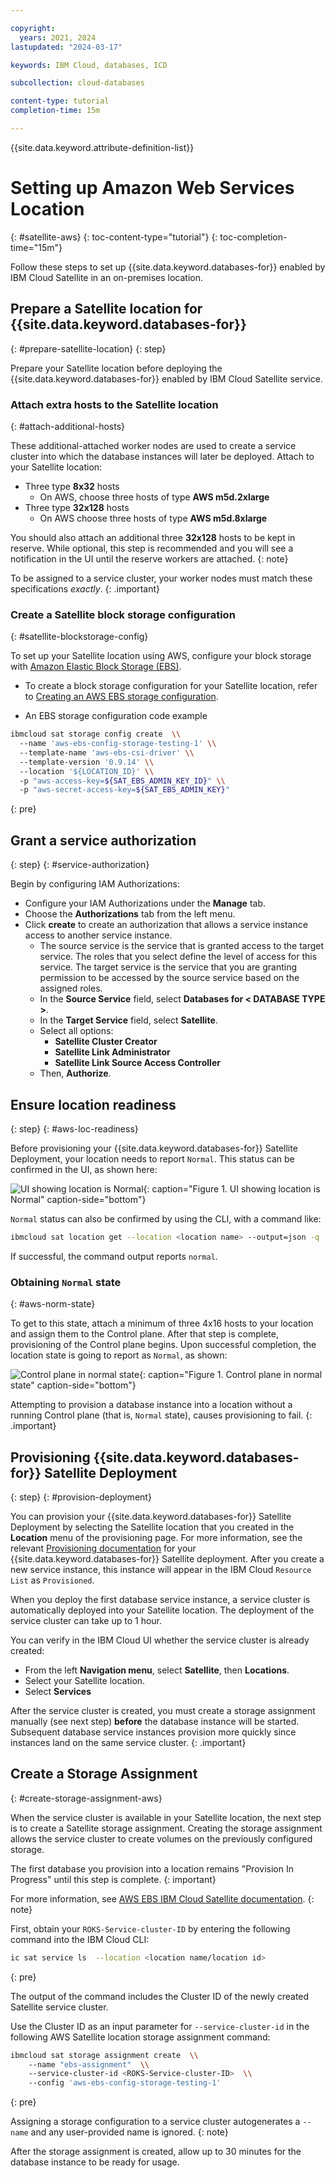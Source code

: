 ```yaml
---

copyright:
  years: 2021, 2024
lastupdated: "2024-03-17"

keywords: IBM Cloud, databases, ICD

subcollection: cloud-databases

content-type: tutorial
completion-time: 15m

---
```


{{site.data.keyword.attribute-definition-list}}	

# Setting up Amazon Web Services Location
{: #satellite-aws}
{: toc-content-type="tutorial"}
{: toc-completion-time="15m"}

Follow these steps to set up {{site.data.keyword.databases-for}} enabled by IBM Cloud Satellite in an on-premises location.

## Prepare a Satellite location for {{site.data.keyword.databases-for}}
{: #prepare-satellite-location}
{: step}

Prepare your Satellite location before deploying the {{site.data.keyword.databases-for}} enabled by IBM Cloud Satellite service.

### Attach extra hosts to the Satellite location
{: #attach-additional-hosts}

These additional-attached worker nodes are used to create a service cluster into which the database instances will later be deployed.
Attach to your Satellite location:

- Three type **8x32** hosts
    - On AWS, choose three hosts of type **AWS m5d.2xlarge**
- Three type **32x128** hosts
    - On AWS choose three hosts of type **AWS m5d.8xlarge**

You should also attach an additional three **32x128** hosts to be kept in reserve. While optional, this step is recommended and you will see a notification in the UI until the reserve workers are attached. 
{: note}

To be assigned to a service cluster, your worker nodes must match these specifications *exactly*.
{: .important}

### Create a Satellite block storage configuration
{: #satellite-blockstorage-config}

To set up your Satellite location using AWS, configure your block storage with [Amazon Elastic Block Storage (EBS)](/docs/satellite?topic=satellite-config-storage-ebs).

- To create a block storage configuration for your Satellite location, refer to [Creating an AWS EBS storage configuration](/docs/satellite?topic=satellite-config-storage-ebs).

- An EBS storage configuration code example

```bash
ibmcloud sat storage config create  \\
  --name 'aws-ebs-config-storage-testing-1' \\
  --template-name 'aws-ebs-csi-driver' \\
  --template-version '0.9.14' \\
  --location '${LOCATION_ID}' \\
  -p "aws-access-key=${SAT_EBS_ADMIN_KEY_ID}" \\
  -p "aws-secret-access-key=${SAT_EBS_ADMIN_KEY}"
```
{: pre}

## Grant a service authorization
{: step}
{: #service-authorization}

Begin by configuring IAM Authorizations:

- Configure your IAM Authorizations under the **Manage** tab.
- Choose the **Authorizations** tab from the left menu.
- Click **create** to create an authorization that allows a service instance access to another service instance.
    - The source service is the service that is granted access to the target service. The roles that you select define the level of access for this service. The target service is the service that you are granting permission to be accessed by the source service based on the assigned roles.
    - In the **Source Service** field, select **Databases for < DATABASE TYPE >**.
    - In the **Target Service** field, select **Satellite**.
    - Select all options:
        - **Satellite Cluster Creator**
        - **Satellite Link Administrator**
        - **Satellite Link Source Access Controller**
    - Then, **Authorize**.

## Ensure location readiness
{: step}
{: #aws-loc-readiness}

Before provisioning your {{site.data.keyword.databases-for}} Satellite Deployment, your location needs to report `Normal`. This status can be confirmed in the UI, as shown here:

![UI showing location is Normal](images/sat-normal.png){: caption="Figure 1. UI showing location is Normal" caption-side="bottom"}

`Normal` status can also be confirmed by using the CLI, with a command like:

```sh
ibmcloud sat location get --location <location name> --output=json -q | jq -r .state
```
If successful, the command output reports `normal`.

### Obtaining `Normal` state
{: #aws-norm-state}

To get to this state, attach a minimum of three 4x16 hosts to your location and assign them to the Control plane. After that step is complete, provisioning of the Control plane begins. Upon successful completion, the location state is going to report as `Normal`, as shown: 

![Control plane in normal state](images/cp-normal.png){: caption="Figure 1. Control plane in normal state" caption-side="bottom"}

Attempting to provision a database instance into a location without a running Control plane (that is, `Normal` state), causes provisioning to fail.
{: .important}

## Provisioning {{site.data.keyword.databases-for}} Satellite Deployment
{: step}
{: #provision-deployment}

You can provision your {{site.data.keyword.databases-for}} Satellite Deployment by selecting the Satellite location that you created in the **Location** menu of the provisioning page. For more information, see the relevant [Provisioning documentation](/docs/cloud-databases?topic=cloud-databases-getting-started-cdb-provision-instance) for your {{site.data.keyword.databases-for}} Satellite deployment. After you create a new service instance, this instance will appear in the IBM Cloud `Resource List` as `Provisioned`.

When you deploy the first database service instance, a service cluster is automatically deployed into your Satellite location. The deployment of the service cluster can take up to 1 hour.

You can verify in the IBM Cloud UI whether the service cluster is already created:
- From the left **Navigation menu**, select **Satellite**, then **Locations**.
- Select your Satellite location.
- Select **Services**

After the service cluster is created, you must create a storage assignment manually (see next step) **before** the database instance will be started. Subsequent database service instances provision more quickly since instances land on the same service cluster.
{: .important}

## Create a Storage Assignment
{: #create-storage-assignment-aws}

When the service cluster is available in your Satellite location, the next step is to create a Satellite storage assignment. Creating the storage assignment allows the service cluster to create volumes on the previously configured storage.

The first database you provision into a location remains "Provision In Progress" until this step is complete.
{: important}

For more information, see [AWS EBS IBM Cloud Satellite documentation](/docs/satellite?topic=satellite-config-storage-ebs).
{: note}

First, obtain your `ROKS-Service-cluster-ID` by entering the following command into the IBM Cloud CLI:

```bash
ic sat service ls  --location <location name/location id>
```
{: pre}

The output of the command includes the Cluster ID of the newly created Satellite service cluster. 

Use the Cluster ID as an input parameter for `--service-cluster-id` in the following AWS Satellite location storage assignment command:

```bash
ibmcloud sat storage assignment create  \\
    --name "ebs-assignment"  \\
    --service-cluster-id <ROKS-Service-cluster-ID>  \\
    --config 'aws-ebs-config-storage-testing-1'
```
{: pre}

Assigning a storage configuration to a service cluster autogenerates a `--name` and any user-provided name is ignored.
{: note}

After the storage assignment is created, allow up to 30 minutes for the database instance to be ready for usage.
